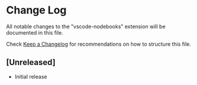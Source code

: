 # Change Log

All notable changes to the "vscode-nodebooks" extension will be documented in this file.

Check [Keep a Changelog](http://keepachangelog.com/) for recommendations on how to structure this file.

## [Unreleased]

- Initial release